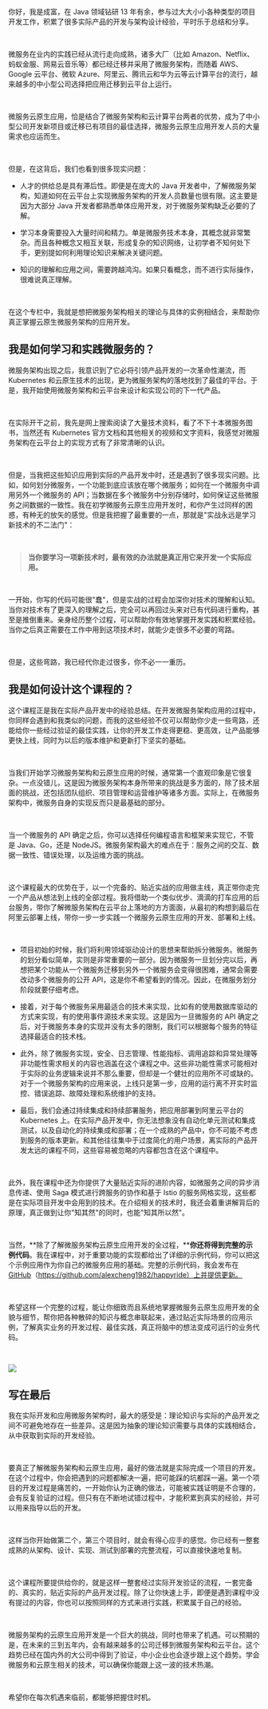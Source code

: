 你好，我是成富，在 Java 领域钻研 13 年有余，参与过大大小小各种类型的项目开发工作，积累了很多实际产品的开发与架构设计经验，平时乐于总结和分享。

<br />

微服务在业内的实践已经从流行走向成熟，诸多大厂（比如 Amazon、Netflix、蚂蚁金服、网易云音乐等）都已经迁移并采用了微服务架构，而随着 AWS、Google 云平台、微软 Azure、阿里云、腾讯云和华为云等云计算平台的流行，越来越多的中小型公司选择把应用迁移到云平台上运行。

<br />

微服务云原生应用，恰是结合了微服务架构和云计算平台两者的优势，成为了中小型公司开发新项目或迁移已有项目的最佳选择，微服务云原生应用开发人员的大量需求也应运而生。

<br />

但是，在这背后，我们也看到很多现实问题：

* 人才的供给总是具有滞后性。即便是在庞大的 Java 开发者中，了解微服务架构，知道如何在云平台上实现微服务架构的开发人员数量也很有限。这主要是因为大部分 Java 开发者都熟悉单体应用开发，对于微服务架构缺乏必要的了解。

* 学习本身需要投入大量时间和精力。单是微服务技术本身，其概念就非常繁杂。而且各种概念又相互关联，形成复杂的知识网络，让初学者不知何处下手，更别提如何利用理论知识来解决关键问题。

* 知识的理解和应用之间，需要跨越鸿沟。如果只看概念，而不进行实际操作，很难说真正理解。

<br />

在这个专栏中，我就是想把微服务架构相关的理论与具体的实例相结合，来帮助你真正掌握云原生微服务架构的应用开发。

我是如何学习和实践微服务的？
--------------

微服务架构出现之后，我意识到了它必将引领产品开发的一次革命性潮流，而 Kubernetes 和云原生技术的出现，更为微服务架构的落地找到了最佳的平台。于是，我开始使用微服务架构和云平台来设计和实现公司的下一代产品。

<br />

在实际开干之前，我先是网上搜索阅读了大量技术资料，看了不下十本微服务图书，当然还有 Kubernetes 官方文档和其他相关的视频和文字资料，我感觉对微服务架构在云平台上的实现方式有了非常清晰的认识。

<br />

但是，当我把这些知识应用到实际的产品开发中时，还是遇到了很多现实问题。比如，如何划分微服务，一个功能到底应该放在哪个微服务；如何在一个微服务中调用另外一个微服务的 API；当数据在多个微服务中分别存储时，如何保证这些微服务之间数据的一致性。我在初学微服务云原生应用开发时，和你产生过同样的困惑，有种无的放矢的感觉。但是我把握了最重要的一点，那就是"实战永远是学习新技术的不二法门"：

<br />

> **当你要学习一项新技术时，最有效的办法就是真正用它来开发一个实际应用。**

<br />

一开始，你写的代码可能很"蠢"，但是实战的过程会加深你对技术的理解和认知。当你对技术有了更深入的理解之后，完全可以再回过头来对已有代码进行重构，甚至是推倒重来。亲身经历整个过程，可以帮助你有效地掌握开发实践和积累经验。当你之后真正需要在工作中用到这项技术时，就能少走很多不必要的弯路。

<br />

但是，这些弯路，我已经代你走过很多，你不必一一重历。

我是如何设计这个课程的？
------------

这个课程正是我在实际产品开发中的经验总结。在开发微服务架构应用的过程中，你同样会遇到和我类似的问题，而我的这些经验不仅可以帮助你少走一些弯路，还能给你一些经过验证的最佳实践，让你的开发工作走得更稳、更高效，让产品能够更快上线，同时为以后的版本维护和更新打下坚实的基础。

<br />

当我们开始学习微服务架构和云原生应用的时候，通常第一个直观印象是它很复杂。一点没错儿，这是因为微服务架构本身所带来的挑战是多方面的，除了技术层面的挑战，还包括团队组织、项目管理和运营维护等诸多方面。实际上，在微服务架构中，微服务自身的实现反而只是最基础的部分。

<br />

当一个微服务的 API 确定之后，你可以选择任何编程语言和框架来实现它，不管是 Java、Go，还是 NodeJS。微服务架构最大的难点在于：服务之间的交互、数据一致性、错误处理，以及运维方面的挑战。

<br />

这个课程最大的优势在于，以一个完备的、贴近实战的应用做主线，真正带你走完一个产品从想法到上线的全部过程。我将借助一个类似优步、滴滴的打车应用的后台服务，带你了解微服务架构在云平台上落地的方方面面，从最初的构想到最后在阿里云部署上线，带你一步一步实践一个微服务云原生应用的开发、部署和上线。

<br />

* 项目初始的时候，我们将利用领域驱动设计的思想来帮助拆分微服务。微服务的划分看似简单，实则是非常重要的一部分。因为微服务一旦划分完以后，再想把某个功能从一个微服务迁移到另外一个微服务会变得很困难，通常会需要改动多个微服务的公开 API，这是你不希望看到的情况。因此，在微服务划分阶段就要仔细考虑。

* 接着，对于每个微服务采用最适合的技术来实现，比如有的使用数据库驱动的方式来实现，有的使用事件源技术来实现。这是因为一旦微服务的 API 确定之后，对于微服务本身的实现并没有太多的限制，我们可以根据每个服务的特征选择最适合的技术栈。

* 此外，除了微服务实现，安全、日志管理、性能指标、调用追踪和异常处理等非功能性需求相关的内容也涵盖在这个课程之中。这些非功能性需求可能相对于实际的业务逻辑来说并不那么重要，但却是一个健壮的应用所不可或缺的。对于一个微服务架构的应用来说，上线只是第一步，应用的运行离不开实时监控、错误追踪、故障处理和系统维护的支持。

* 最后，我们会通过持续集成和持续部署服务，把应用部署到阿里云平台的 Kubernetes 上。在实际产品开发中，你无法想象没有自动化单元测试和集成测试，以及自动化的持续集成和部署；在一个成熟的产品中，你不可能不考虑到服务的版本更新。和其他往往集中于过度简化的用户场景，离实际的产品开发太远的课程不同，这些容易被忽略的内容都包含在这个课程中。

<br />

此外，我在课程中还为你提供了大量贴近实际的进阶内容，如微服务之间的异步消息传递、使用 Saga 模式进行跨服务的协作和基于 Istio 的服务网格实现，这些都是在实际项目开发中会用到的技术。在介绍相关的技术时，我还会着重讲解背后的原理，真正做到让你"知其然"的同时，也能"知其所以然"。

<br />

当然，**除了了解微服务架构云原生应用开发的全过程，****你还将得到完整的示例代码**。我在课程中，对于重要功能的实现都给出了详细的示例代码，你可以把这个示例应用作为你自己的微服务应用的基础。完整的示例代码，我会发布在 [GitHub](https://github.com/alexcheng1982/happyride)（https://github.com/alexcheng1982/happyride）上并提供更新。

<br />

希望这样一个完整的过程，能让你细致而且系统地掌握微服务云原生应用开发的全貌与细节，帮你把各种散碎的知识与概念串联起来，通过贴近实际场景的应用示例，了解真实业务的开发过程、最佳实践，真正将脑中的想法变成可运行的业务代码。

<br />

![](https://s0.lgstatic.com/i/image3/M01/77/00/Cgq2xl5xmgmAEGxIAA0ViYX13MY520.jpg)

写在最后
----

我在实际开发和应用微服务架构时，最大的感受是：理论知识与实际的产品开发之间不可避免地存在一些差异。这是因为抽象的理论知识需要与具体的实践相结合，从中获取到实际的开发经验。

<br />

要真正了解微服务架构和云原生应用，最好的做法就是实际完成一个项目的开发。在这个过程中，你会把遇到的问题都解决一遍，把可能踩的坑都踩一遍。第一个项目的开发过程是痛苦的，一开始你认为正确的做法，可能被实践证明是不合理的，会有反复验证的过程。但只有在不断地试错过程中，才能积累到真实的经验，并可以用来指导以后的开发。

<br />

这样当你开始做第二个，第三个项目时，就会有得心应手的感觉。你已经有一整套成熟的从架构、设计、实现、测试到部署的完整流程，可以直接快速地复制。

<br />

这个课程所要提供给你的，就是这样一整套经过实际开发验证的流程，一套完备的、真实的，贴近实际的产品开发过程。除了让你快速上手，即便是遇到课程中没有提过的内容，你也可以按照同样的方式来进行实践，积累属于自己的经验。

<br />

微服务架构的云原生应用开发是一个巨大的挑战，同时也带来了机遇。可以预期的是，在未来的三到五年内，会有越来越多的公司迁移到微服务架构和云平台。这个趋势已经在国内外的大公司中得到了验证，中小企业也会逐步跟上这个趋势。学会微服务和云原生相关的技术，可以确保你能跟上这一波的技术热潮。

<br />

希望你在每次机遇来临前，都能够把握住时机。
